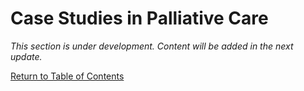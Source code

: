 # Case Studies in Palliative Care

_This section is under development. Content will be added in the next update._

[Return to Table of Contents](../toc.md)
